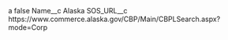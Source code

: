 <?xml version="1.0" encoding="UTF-8"?>
<CustomMetadata xmlns="http://soap.sforce.com/2006/04/metadata" xmlns:xsi="http://www.w3.org/2001/XMLSchema-instance" xmlns:xsd="http://www.w3.org/2001/XMLSchema">
    <label>a</label>
    <protected>false</protected>
    <values>
        <field>Name__c</field>
        <value xsi:type="xsd:string">Alaska</value>
    </values>
    <values>
        <field>SOS_URL__c</field>
        <value xsi:type="xsd:string">https://www.commerce.alaska.gov/CBP/Main/CBPLSearch.aspx?mode=Corp</value>
    </values>
</CustomMetadata>
